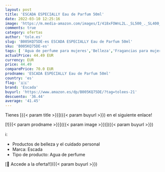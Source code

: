 ```yaml
---
layout: post
title: 'ESCADA ESPECIALLY Eau de Parfum 50ml'
date: 2022-03-10 12:25:16
image: 'https://m.media-amazon.com/images/I/418xFOWnL2L._SL500_._SL400_.jpg'
comments: true
category: ofertas
author: 'tole.es'
slug: 'B005KQ75DE-es ESCADA ESPECIALLY Eau de Parfum 50ml'
sku: 'B005KQ75DE-es'
tags: [ 'Agua de perfume para mujeres','Belleza','Fragancias para mujeres','Perfumes y fragancias','de','eau','escada','parfum', ]
actualPrice: 44.49 EUR
currency: EUR
price: 44.49
comparePrice: 70.0 EUR
prodname: 'ESCADA ESPECIALLY Eau de Parfum 50ml'
country: 'es'
flag: '🇪🇸'
brand: 'Escada'
buyurl: 'https://www.amazon.es/dp/B005KQ75DE/?tag=tolees-21'
descuento: '36.44'
average: '41.45'
---
```


Tienes [{{< param title >}}]({{< param buyurl >}}) en el siguiente enlace!

[![{{< param prodname >}}]({{< param image >}})]({{< param buyurl >}})

ℹ️:

- Productos de belleza y el cuidado personal
- Marca: Escada
- Tipo de producto: Agua de perfume

[🛒 Accede a la oferta!!]({{< param buyurl >}})

